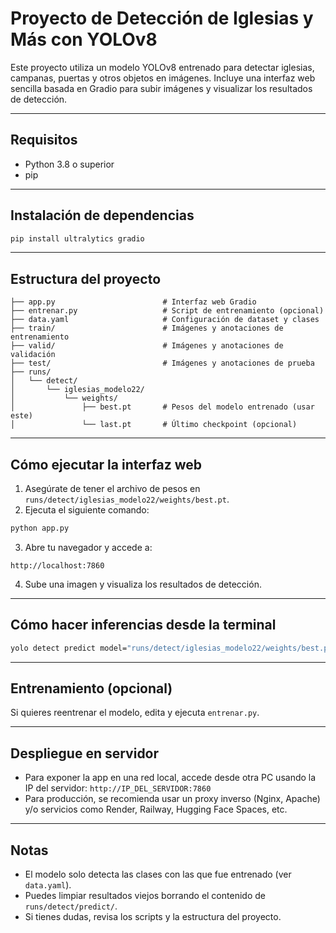 # Proyecto de Detección de Iglesias y Más con YOLOv8

Este proyecto utiliza un modelo YOLOv8 entrenado para detectar iglesias, campanas, puertas y otros objetos en imágenes. Incluye una interfaz web sencilla basada en Gradio para subir imágenes y visualizar los resultados de detección.

---

## Requisitos

- Python 3.8 o superior
- pip

---

## Instalación de dependencias

```bash
pip install ultralytics gradio
```

---

## Estructura del proyecto

```
├── app.py                        # Interfaz web Gradio
├── entrenar.py                   # Script de entrenamiento (opcional)
├── data.yaml                     # Configuración de dataset y clases
├── train/                        # Imágenes y anotaciones de entrenamiento
├── valid/                        # Imágenes y anotaciones de validación
├── test/                         # Imágenes y anotaciones de prueba
├── runs/
│   └── detect/
│       └── iglesias_modelo22/
│           └── weights/
│               ├── best.pt       # Pesos del modelo entrenado (usar este)
│               └── last.pt       # Último checkpoint (opcional)
```

---

## Cómo ejecutar la interfaz web

1. Asegúrate de tener el archivo de pesos en `runs/detect/iglesias_modelo22/weights/best.pt`.
2. Ejecuta el siguiente comando:

```bash
python app.py
```

3. Abre tu navegador y accede a:

```
http://localhost:7860
```

4. Sube una imagen y visualiza los resultados de detección.

---

## Cómo hacer inferencias desde la terminal

```bash
yolo detect predict model="runs/detect/iglesias_modelo22/weights/best.pt" source="ruta/a/tu/imagen.jpg"
```

---

## Entrenamiento (opcional)

Si quieres reentrenar el modelo, edita y ejecuta `entrenar.py`.

---

## Despliegue en servidor

- Para exponer la app en una red local, accede desde otra PC usando la IP del servidor: `http://IP_DEL_SERVIDOR:7860`
- Para producción, se recomienda usar un proxy inverso (Nginx, Apache) y/o servicios como Render, Railway, Hugging Face Spaces, etc.

---

## Notas

- El modelo solo detecta las clases con las que fue entrenado (ver `data.yaml`).
- Puedes limpiar resultados viejos borrando el contenido de `runs/detect/predict/`.
- Si tienes dudas, revisa los scripts y la estructura del proyecto. 